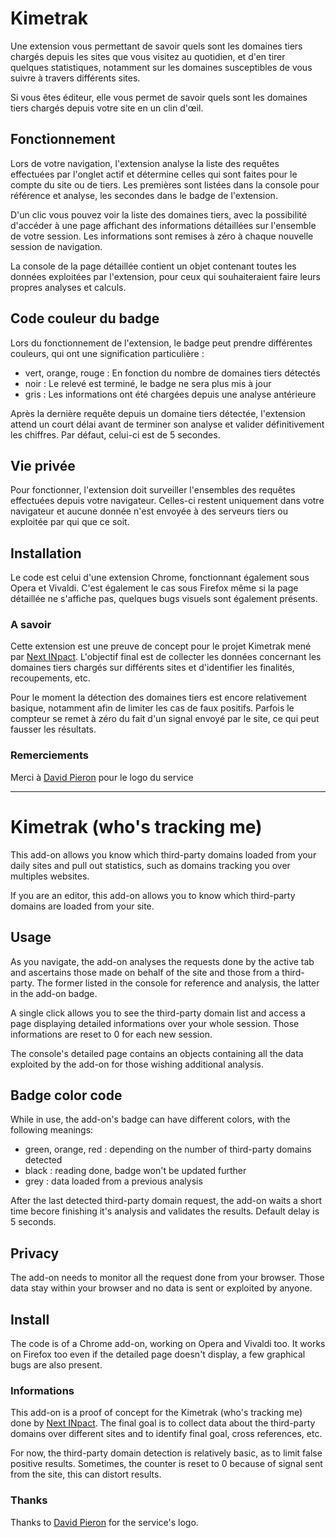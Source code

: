 # Kimetrak

Une extension vous permettant de savoir quels sont les domaines tiers chargés depuis les sites que vous visitez au quotidien, et d'en tirer quelques statistiques, notamment sur les domaines susceptibles de vous suivre à travers différents sites.

Si vous êtes éditeur, elle vous permet de savoir quels sont les domaines tiers chargés depuis votre site en un clin d'œil.

## Fonctionnement

Lors de votre navigation, l'extension analyse la liste des requêtes effectuées par l'onglet actif et détermine celles qui sont faites pour le compte du site ou de tiers. Les premières sont listées dans la console pour référence et analyse, les secondes dans le badge de l'extension.

D'un clic vous pouvez voir la liste des domaines tiers, avec la possibilité d'accéder à une page affichant des informations détaillées sur l'ensemble de votre session. Les informations sont remises à zéro à chaque nouvelle session de navigation. 

La console de la page détaillée contient un objet contenant toutes les données exploitées par l'extension, pour ceux qui souhaiteraient faire leurs propres analyses et calculs.

## Code couleur du badge

Lors du fonctionnement de l'extension, le badge peut prendre différentes couleurs, qui ont une signification particulière :

* vert, orange, rouge : En fonction du nombre de domaines tiers détectés
* noir : Le relevé est terminé, le badge ne sera plus mis à jour
* gris : Les informations ont été chargées depuis une analyse antérieure

Après la dernière requête depuis un domaine tiers détectée, l'extension attend un court délai avant de terminer son analyse et valider définitivement les chiffres. Par défaut, celui-ci est de 5 secondes.

## Vie privée 

Pour fonctionner, l'extension doit surveiller l'ensembles des requêtes effectuées depuis votre navigateur. Celles-ci restent uniquement dans votre navigateur et aucune donnée n'est envoyée à des serveurs tiers ou exploitée par qui que ce soit.

## Installation

Le code est celui d'une extension Chrome, fonctionnant également sous Opera et Vivaldi. C'est également le cas sous Firefox même si la page détaillée ne s'affiche pas, quelques bugs visuels sont également présents.

### A savoir

Cette extension est une preuve de concept pour le projet Kimetrak mené par [Next INpact](https://www.nextinpact.com). L'objectif final est de collecter les données concernant les domaines tiers chargés sur différents sites et d'identifier les finalités, recoupements, etc.

Pour le moment la détection des domaines tiers est encore relativement basique, notamment afin de limiter les cas de faux positifs. Parfois le compteur se remet à zéro du fait d'un signal envoyé par le site, ce qui peut fausser les résultats.

### Remerciements

Merci à [David Pieron](https://twitter.com/david_pieron) pour le logo du service


-------------------
# Kimetrak (who's tracking me)

This add-on allows you know which third-party domains loaded from your daily sites and pull out statistics, such as domains tracking you over multiples websites.

If you are an editor, this add-on allows you to know which third-party domains are loaded from your site.


## Usage

As you navigate, the add-on analyses the requests done by the active tab and ascertains those made on behalf of the site and those from a third-party. The former listed in the console for reference and analysis, the latter in the add-on badge.

A single click allows you to see the third-party domain list and access a page displaying detailed informations over your whole session. Those informations are reset to 0 for each new session.

The console's detailed page contains an objects containing all the data exploited by the add-on for those wishing additional analysis.

## Badge color code

While in use, the add-on's badge can have different colors, with the following meanings:
* green, orange, red : depending on the number of third-party domains detected
* black : reading done, badge won't be updated further
* grey : data loaded from a previous analysis

After the last detected third-party domain request, the add-on waits a short time becore finishing it's analysis and validates the results. Default delay is 5 seconds.



## Privacy

The add-on needs to monitor all the request done from your browser. Those data stay within your browser and no data is sent or exploited by anyone.


## Install

The code is of a Chrome add-on, working on Opera and Vivaldi too. It works on Firefox too even if the detailed page doesn't display, a few graphical bugs are also present.


### Informations

This add-on is a proof of concept for the Kimetrak (who's tracking me) done by [Next INpact](https://www.nextinpact.com). The final goal is to collect data about the third-party domains over different sites and to identify final goal, cross references, etc.

For now, the third-party domain detection is relatively basic, as to limit false positive results. Sometimes, the counter is reset to 0 because of signal sent from the site, this can distort results.


### Thanks

Thanks to [David Pieron](https://twitter.com/david_pieron) for the service's logo.
